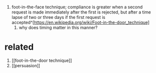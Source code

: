 1. foot-in-the-face technique; compliance is greater when a second request is made immediately after the first is rejected, but after a time lapse of two or three days if the first request is accepted^[https://en.wikipedia.org/wiki/Foot-in-the-door_technique]
	1. why does timing matter in this manner?

# related
1. [[foot-in-the-door technique]]
2. [[persuasion]]